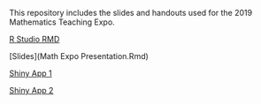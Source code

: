 This repository includes the slides and handouts used for the 2019 Mathematics Teaching Expo.

[R Studio RMD](math-expo-rstudio.Rmd)

[Slides](Math Expo Presentation.Rmd)

[Shiny App 1](shinyexample1/shinyexample1.Rmd)

[Shiny App 2](shinyexample2.Rmd)
